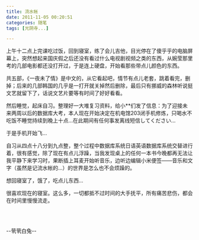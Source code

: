 ```yaml
---
title: 流水帐
date: 2011-11-05 00:20:51
categories: 随笔
tags: [光阴寺...]

---
```

上午十二点上完课吃过饭，回到寝室，练了会儿吉他，目光停在了傻乎乎的电脑屏幕上，突然想起来国庆假之后还没有看过什么电视剧视频之类的东西，从婉莹那里考的几部电影都还没打开过，于是连上硬盘，开始看那些带点儿颜色的东西。

共五部，《一夜未了情》是中文的，从它看起吧，情节有点儿老套，跳着看完，删掉；后来的几部韩国的几乎是一打开就关掉然后删除，最后只有挪威的森林听说挺文艺就留下了，话说文艺片要等有时间了好好看看。 

然后睡觉，起床自习。整理好一大堆复习资料，给小**们发了信息：为了迎接未来两周以后的数据库大考，本人现在开始决定在机电馆203闭手机修炼，只喝水不吃饭不睡觉持续到晚上十点…在此期间有任何事发离线短信してください… 

于是手机开始飞… 

自习从四点十八分到九点整，整个过程中数据库系统日语英语数据库系统交替进行着，很有感觉，除了现在有点儿浮躁，当我发现桌上的任何一本书今晚都再无法让我平静下来学习时，果断插上耳麦开始听音乐，边听边编辑小米便签——音乐和文字（虽然是记流水帐的…）的世界是怎么也不会烦躁的。 

想回寝室了，饿了，吃点儿东西…

很喜欢现在的寝室。这么多，一切都抵不过时间的大手抚平，所有痛苦悲伤，都会在时间里慢慢流走。

<br /><br />

--茕茕白兔--